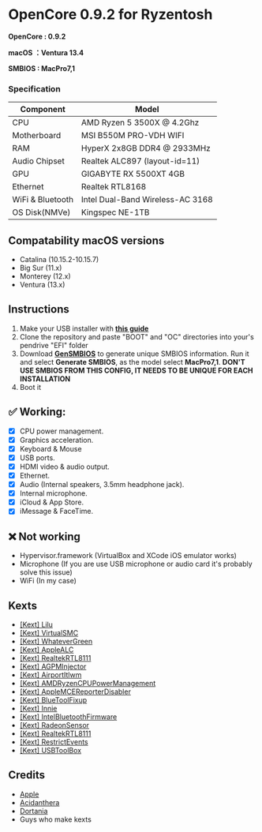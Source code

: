 # OpenCore 0.9.2 for Ryzentosh

**OpenCore : 0.9.2**

**macOS ：Ventura 13.4**

**SMBIOS : MacPro7,1**

### Specification

| **Component**    | **Model**                  |
| ---------------- | -------------------------- |
| CPU              | AMD Ryzen 5 3500X @ 4.2Ghz |
| Motherboard      | MSI B550M PRO-VDH WIFI     |
| RAM              | HyperX 2x8GB DDR4 @ 2933MHz|
| Audio Chipset    | Realtek ALC897 (layout-id=11)|
| GPU              | GIGABYTE RX 5500XT 4GB     |
| Ethernet         | Realtek RTL8168            |
| WiFi & Bluetooth | Intel Dual-Band Wireless-AC 3168|
| OS Disk(NMVe)    | Kingspec NE-1TB            |

## Compatability macOS versions
 - Catalina (10.15.2-10.15.7)
 - Big Sur (11.x)
 - Monterey (12.x)
 - Ventura (13.x)

## Instructions
  1. Make your USB installer with [**this guide**](https://dortania.github.io/OpenCore-Install-Guide/installer-guide/)
  2. Clone the repository and paste "BOOT" and "OC" directories into your's pendrive "EFI" folder
  3. Download [**GenSMBIOS**](https://github.com/corpnewt/GenSMBIOS) to generate unique SMBIOS information. Run it and select **Generate SMBIOS**, as the model select **MacPro7,1**. **DON'T USE SMBIOS FROM THIS CONFIG, IT NEEDS TO BE UNIQUE FOR EACH INSTALLATION**
  4. Boot it

## :white_check_mark: Working:
- [x] CPU power management.
- [x] Graphics acceleration.
- [x] Keyboard & Mouse
- [x] USB ports.
- [x] HDMI video & audio output.
- [x] Ethernet.
- [x] Audio (Internal speakers, 3.5mm headphone jack).
- [x] Internal microphone.
- [x] iCloud & App Store.
- [x] iMessage & FaceTime.

## :x: Not working

- Hypervisor.framework (VirtualBox and XCode iOS emulator works)
- Microphone (If you are use USB microphone or audio card it's probably solve this issue)
- WiFi (In my case)

## Kexts

- [[Kext] Lilu](https://github.com/acidanthera/Lilu)
- [[Kext] VirtualSMC](https://github.com/acidanthera/VirtualSMC)
- [[Kext] WhateverGreen](https://github.com/acidanthera/WhateverGreen)
- [[Kext] AppleALC](https://github.com/acidanthera/AppleALC)
- [[Kext] RealtekRTL8111](https://bitbucket.org/RehabMan/os-x-realtek-network/downloads/)
- [[Kext] AGPMInjector](https://github.com/Pavo-IM/AGPMInjector)
- [[Kext] AirportItlwm](https://github.com/OpenIntelWireless/itlwm)
- [[Kext] AMDRyzenCPUPowerManagement](https://github.com/trulyspinach/SMCAMDProcessor)
- [[Kext] AppleMCEReporterDisabler](https://github.com/acidanthera/bugtracker/files/3703498/AppleMCEReporterDisabler.kext.zip)
- [[Kext] BlueToolFixup](https://github.com/acidanthera/BrcmPatchRAM)
- [[Kext] Innie](https://github.com/cdf/Innie)
- [[Kext] IntelBluetoothFirmware](https://github.com/OpenIntelWireless/IntelBluetoothFirmware)
- [[Kext] RadeonSensor](https://github.com/aluveitie/RadeonSensor)
- [[Kext] RealtekRTL8111](https://github.com/Mieze/RTL8111_driver_for_OS_X)
- [[Kext] RestrictEvents](https://github.com/acidanthera/RestrictEvents)
- [[Kext] USBToolBox](https://github.com/USBToolBox/kext)

## Credits

- [Apple](https://apple.com)
- [Acidanthera](https://github.com/acidanthera/OpenCorePkg)
- [Dortania](https://dortania.github.io/OpenCore-Install-Guide/)
- Guys who make kexts
